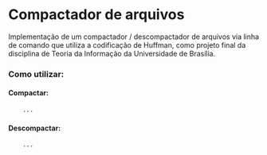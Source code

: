 # Compactador de arquivos
Implementação de um compactador / descompactador de arquivos via linha de comando que utiliza a codificação de Huffman, como projeto final da disciplina de Teoria da Informação da Universidade de Brasília.

### Como utilizar:
#### Compactar: 
```bash
    ...
```
#### Descompactar:
```bash
    ...
```

